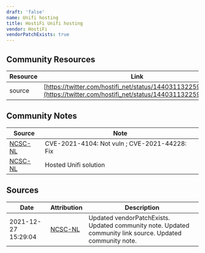 ```yaml
---
draft: 'false'
name: Unifi hosting
title: HostiFi Unifi hosting
vendor: HostiFi
vendorPatchExists: true
---
```



## Community Resources
| Resource | Link |
| --- | --- |
| source | [https://twitter.com/hostifi_net/status/1440311322592231436](https://twitter.com/hostifi_net/status/1440311322592231436) |

## Community Notes
| Source | Note |
| --- | --- |
| [NCSC-NL](https://github.com/NCSC-NL/log4shell/blob/main/software/README.md) | CVE-2021-4104: Not vuln ; CVE-2021-44228: Fix </ul> |
| [NCSC-NL](https://github.com/NCSC-NL/log4shell/blob/main/software/README.md) | Hosted Unifi solution |

## Sources
| Date | Attribution | Description |
| --- | --- | --- |
| 2021-12-27 15:29:04 | [NCSC-NL](https://github.com/NCSC-NL/log4shell/blob/main/software/README.md) | Updated vendorPatchExists. Updated community note. Updated community link source. Updated community note.  |
